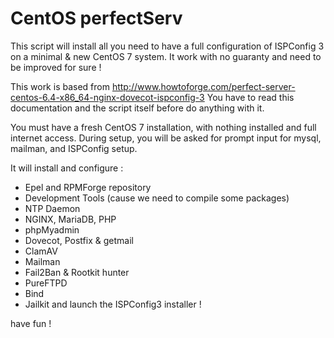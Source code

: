 CentOS perfectServ
==================

This script will install all you need to have a full configuration of ISPConfig 3 on a minimal & new CentOS 7 system.
It work with no guaranty and need to be improved for sure !

This work is based from http://www.howtoforge.com/perfect-server-centos-6.4-x86_64-nginx-dovecot-ispconfig-3
You have to read this documentation and the script itself before do anything with it.

You must have a fresh CentOS 7 installation, with nothing installed and full internet access.
During setup, you will be asked for prompt input for mysql, mailman, and ISPConfig setup.

It will install and configure :

* Epel and RPMForge repository
* Development Tools (cause we need to compile some packages)
* NTP Daemon
* NGINX, MariaDB, PHP
* phpMyadmin
* Dovecot, Postfix & getmail
* ClamAV
* Mailman
* Fail2Ban & Rootkit hunter
* PureFTPD
* Bind
* Jailkit
and launch the ISPConfig3 installer !

have fun !


